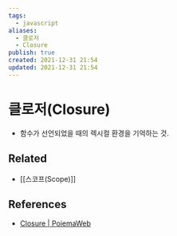 ```yaml
---
tags:
  - javascript
aliases:
  - 클로저
  - Closure
publish: true
created: 2021-12-31 21:54
updated: 2021-12-31 21:54
---
```


# 클로저(Closure)

- 함수가 선언되었을 때의 렉시컬 환경을 기억하는 것.

## Related

- [[스코프(Scope)]]

## References

- [Closure | PoiemaWeb](https://poiemaweb.com/js-closure)
